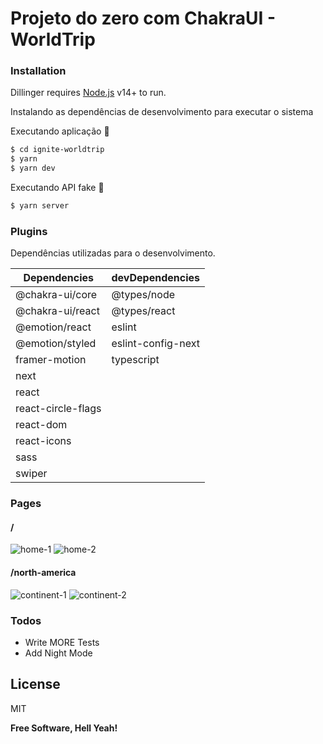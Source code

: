 # Projeto do zero com ChakraUI - WorldTrip

### Installation

Dillinger requires [Node.js](https://nodejs.org/) v14+ to run.

Instalando as dependências de desenvolvimento para executar o sistema

Executando aplicação :rocket:

```sh
$ cd ignite-worldtrip
$ yarn
$ yarn dev
```

Executando API fake :rocket:

```sh
$ yarn server
```

### Plugins

Dependências utilizadas para o desenvolvimento.

| Dependencies       | devDependencies    |
| ------------------ | ------------------ |
| @chakra-ui/core    | @types/node        |
| @chakra-ui/react   | @types/react       |
| @emotion/react     | eslint             |
| @emotion/styled    | eslint-config-next |
| framer-motion      | typescript         |
| next               |                    |
| react              |                    |
| react-circle-flags |                    |
| react-dom          |                    |
| react-icons        |                    |
| sass               |                    |
| swiper             |                    |

### Pages

#### /

![home-1](https://user-images.githubusercontent.com/38146739/129199919-ea956539-85e8-4b54-ae65-44ee53c837cd.png)
![home-2](https://user-images.githubusercontent.com/38146739/129199997-b39e7f8b-d19f-4777-8891-64247c8ce047.png)

#### /north-america

![continent-1](https://user-images.githubusercontent.com/38146739/129200078-f50b59ee-74fa-4eb2-8db4-1c1f6a9d9a2a.png)
![continent-2](https://user-images.githubusercontent.com/38146739/129200092-32dce5d6-3cd1-4535-a84a-843631c952f1.png)

### Todos

- Write MORE Tests
- Add Night Mode

## License

MIT

**Free Software, Hell Yeah!**

[//]: # "These are reference links used in the body of this note and get stripped out when the markdown processor does its job. There is no need to format nicely because it shouldn't be seen. Thanks SO - http://stackoverflow.com/questions/4823468/store-comments-in-markdown-syntax"
[dill]: https://github.com/joemccann/dillinger
[git-repo-url]: https://github.com/joemccann/dillinger.git
[john gruber]: http://daringfireball.net
[df1]: http://daringfireball.net/projects/markdown/
[markdown-it]: https://github.com/markdown-it/markdown-it
[ace editor]: http://ace.ajax.org
[node.js]: http://nodejs.org
[twitter bootstrap]: http://twitter.github.com/bootstrap/
[jquery]: http://jquery.com
[@tjholowaychuk]: http://twitter.com/tjholowaychuk
[express]: http://expressjs.com
[angularjs]: http://angularjs.org
[gulp]: http://gulpjs.com
[pldb]: https://github.com/joemccann/dillinger/tree/master/plugins/dropbox/README.md
[plgh]: https://github.com/joemccann/dillinger/tree/master/plugins/github/README.md
[plgd]: https://github.com/joemccann/dillinger/tree/master/plugins/googledrive/README.md
[plod]: https://github.com/joemccann/dillinger/tree/master/plugins/onedrive/README.md
[plme]: https://github.com/joemccann/dillinger/tree/master/plugins/medium/README.md
[plga]: https://github.com/RahulHP/dillinger/blob/master/plugins/googleanalytics/README.md
